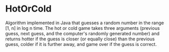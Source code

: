 # HotOrCold
Algorithm implemented in Java that guesses a random number in the range [1, n] in log n time. The hot or cold game takes three arguments (previous guess, next guess, and the computer's randomly generated number) and returns hotter if the guess is closer (or equally close) than the previous guess, colder if it is further away, and game over if the guess is correct.
